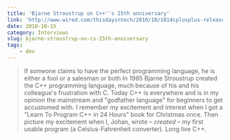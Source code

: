 ```yaml
---
title: 'Bjarne Stroustrup on C++''s 25th anniversary'
link: 'http://www.wired.com/thisdayintech/2010/10/1014cplusplus-released/all/'
date: 2010-10-15
category: Interviews
slug: bjarne-stroustrup-on-cs-25th-anniversary
tags:
    - dev
---
```


> If someone claims to have the perfect programming language, he is either a fool or a salesman or
> both In 1985 Bjarne Stroustrup created the C++ programming language, much because of his and his
> colleague's frustration with C. Today C++ is everywhere and is in my opinion the mainstream and
> "godfather language" for beginners to get accustomed with. I remember my excitement and interest
> when I got a "Learn To Program C++ in 24 Hours" book for Christmas once. Then picture my
> excitement when I, Johan, wrote – _created_ – my first usable program (a Celsius-Fahrenheit
> converter). Long live C++.
